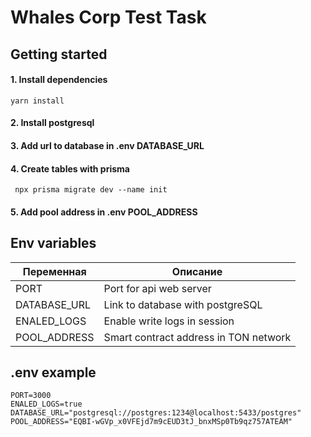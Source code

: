 # Whales Corp Test Task

## Getting started

#### 1. Install dependencies

```
yarn install
```

#### 2. Install postgresql
#### 3. Add url to database in .env DATABASE_URL
#### 4. Create tables with prisma

```
 npx prisma migrate dev --name init
```

#### 5. Add pool address in .env POOL_ADDRESS

## Env variables

| Переменная   | Описание                              |
|--------------|---------------------------------------|
| PORT         | Port for api web server               |
| DATABASE_URL | Link to database with postgreSQL      |
| ENALED_LOGS  | Enable write logs in session          |
| POOL_ADDRESS | Smart contract address in TON network |


## .env example

```
PORT=3000
ENALED_LOGS=true
DATABASE_URL="postgresql://postgres:1234@localhost:5433/postgres"
POOL_ADDRESS="EQBI-wGVp_x0VFEjd7m9cEUD3tJ_bnxMSp0Tb9qz757ATEAM"
```
